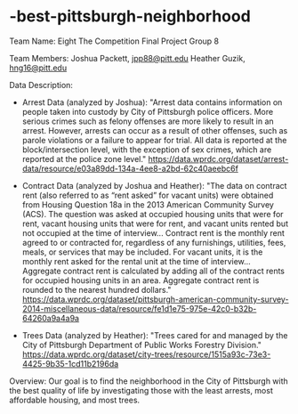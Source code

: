 # -best-pittsburgh-neighborhood
Team Name: Eight The Competition
Final Project Group 8

Team Members:
    Joshua Packett, jpp88@pitt.edu
    Heather Guzik, hng16@pitt.edu

Data Description:
- Arrest Data (analyzed by Joshua):
        "Arrest data contains information on people taken into custody by City of Pittsburgh police officers. More serious crimes such as felony offenses are more likely to result in an arrest. However, arrests can occur as a result of other offenses, such as parole violations or a failure to appear for trial. All data is reported at the block/intersection level, with the exception of sex crimes, which are reported at the police zone level."
    https://data.wprdc.org/dataset/arrest-data/resource/e03a89dd-134a-4ee8-a2bd-62c40aeebc6f
    
- Contract Data (analyzed by Joshua and Heather):
        "The data on contract rent (also referred to as “rent asked” for vacant units) were obtained from Housing Question 18a in the 2013 American Community Survey (ACS). The question was asked at occupied housing units that were for rent, vacant housing units that were for rent, and vacant units rented but not occupied at the time of interview... Contract rent is the monthly rent agreed to or contracted for, regardless of any furnishings, utilities, fees, meals, or services that may be included. For vacant units, it is the monthly rent asked for the rental unit at the time of interview... Aggregate contract rent is calculated by adding all of the contract rents for occupied housing units in an area. Aggregate contract rent is rounded to the nearest hundred dollars."
    https://data.wprdc.org/dataset/pittsburgh-american-community-survey-2014-miscellaneous-data/resource/fe1d1e75-975e-42c0-b32b-64260a9a4a9a

- Trees Data (analyzed by Heather):
        "Trees cared for and managed by the City of Pittsburgh Department of Public Works Forestry Division."
    https://data.wprdc.org/dataset/city-trees/resource/1515a93c-73e3-4425-9b35-1cd11b2196da

Overview:
Our goal is to find the neighborhood in the City of Pittsburgh with the best quality of life by investigating those with the least arrests, most affordable housing, and most trees.
